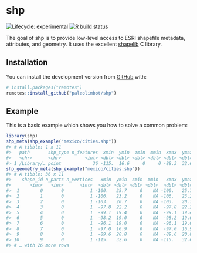 
<!-- README.md is generated from README.Rmd. Please edit that file -->

# shp

<!-- badges: start -->

[![Lifecycle:
experimental](https://img.shields.io/badge/lifecycle-experimental-orange.svg)](https://www.tidyverse.org/lifecycle/#experimental)
[![R build
status](https://github.com/paleolimbot/shp/workflows/R-CMD-check/badge.svg)](https://github.com/paleolimbot/shp/actions)
<!-- badges: end -->

The goal of shp is to provide low-level access to ESRI shapefile
metadata, attributes, and geometry. It uses the excellent
[shapelib](http://shapelib.maptools.org/) C library.

## Installation

You can install the development version from
[GitHub](https://github.com/) with:

``` r
# install.packages("remotes")
remotes::install_github("paleolimbot/shp")
```

## Example

This is a basic example which shows you how to solve a common problem:

``` r
library(shp)
shp_meta(shp_example("mexico/cities.shp"))
#> # A tibble: 1 x 11
#>   path       shp_type n_features  xmin  ymin  zmin  mmin  xmax  ymax  zmax  mmax
#>   <chr>      <chr>         <int> <dbl> <dbl> <dbl> <dbl> <dbl> <dbl> <dbl> <dbl>
#> 1 /Library/… point            36 -115.  16.6     0     0 -88.3  32.6     0     0
shp_geometry_meta(shp_example("mexico/cities.shp"))
#> # A tibble: 36 x 11
#>    shape_id n_parts n_vertices   xmin  ymin  zmin  mmin   xmax  ymax  zmax  mmax
#>       <int>   <int>      <int>  <dbl> <dbl> <dbl> <dbl>  <dbl> <dbl> <dbl> <dbl>
#>  1        0       0          1 -100.   25.7     0    NA -100.   25.7     0    NA
#>  2        1       0          1 -106.   23.2     0    NA -106.   23.2     0    NA
#>  3        2       0          1 -103.   20.7     0    NA -103.   20.7     0    NA
#>  4        3       0          1  -97.8  22.2     0    NA  -97.8  22.2     0    NA
#>  5        4       0          1  -99.1  19.4     0    NA  -99.1  19.4     0    NA
#>  6        5       0          1  -98.2  19.0     0    NA  -98.2  19.0     0    NA
#>  7        6       0          1  -96.1  19.0     0    NA  -96.1  19.0     0    NA
#>  8        7       0          1  -97.0  16.9     0    NA  -97.0  16.9     0    NA
#>  9        8       0          1  -89.6  20.8     0    NA  -89.6  20.8     0    NA
#> 10        9       0          1 -115.   32.6     0    NA -115.   32.6     0    NA
#> # … with 26 more rows
```
